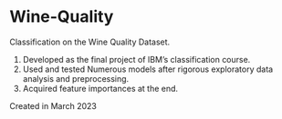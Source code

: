 # Wine-Quality
Classification on the Wine Quality Dataset.
1. Developed as the final project of IBM’s classification course.
2. Used and tested Numerous models after rigorous exploratory data analysis and preprocessing.
3. Acquired feature importances at the end.

Created in March 2023
